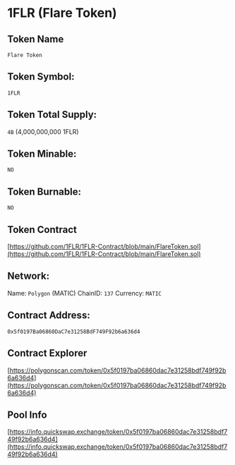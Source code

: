 # 1FLR (Flare Token)

## Token Name
`Flare Token`

## Token Symbol:
`1FLR`

## Token Total Supply:
`4B` (4,000,000,000 1FLR)

## Token Minable:
`NO`

## Token Burnable:
`NO`

## Token Contract
[https://github.com/1FLR/1FLR-Contract/blob/main/FlareToken.sol](https://github.com/1FLR/1FLR-Contract/blob/main/FlareToken.sol)

## Network:
Name: `Polygon` (MATIC)
ChainID: `137`
Currency: `MATIC`

## Contract Address:
`0x5f0197Ba06860DaC7e31258BdF749F92b6a636d4`

## Contract Explorer
[https://polygonscan.com/token/0x5f0197ba06860dac7e31258bdf749f92b6a636d4](https://polygonscan.com/token/0x5f0197ba06860dac7e31258bdf749f92b6a636d4)


## Pool Info
[https://info.quickswap.exchange/token/0x5f0197ba06860dac7e31258bdf749f92b6a636d4](https://info.quickswap.exchange/token/0x5f0197ba06860dac7e31258bdf749f92b6a636d4)

